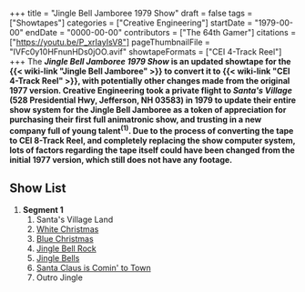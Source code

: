 +++
title = "Jingle Bell Jamboree 1979 Show"
draft = false
tags = ["Showtapes"]
categories = ["Creative Engineering"]
startDate = "1979-00-00"
endDate = "0000-00-00"
contributors = ["The 64th Gamer"]
citations = ["https://youtu.be/P_xrIayIsV8"]
pageThumbnailFile = "IVFc0y10HFnunHDs0jOO.avif"
showtapeFormats = ["CEI 4-Track Reel"]
+++
The ***Jingle Bell Jamboree 1979 Show* is an updated showtape for the {{< wiki-link "Jingle Bell Jamboree" >}} to convert it to {{< wiki-link "CEI 4-Track Reel" >}}, with potentially other changes made from the original 1977 version.
Creative Engineering took a private flight to *Santa's Village* (528 Presidential Hwy, Jefferson, NH 03583) in 1979 to update their entire show system for the Jingle Bell Jamboree as a token of appreciation for purchasing their first full animatronic show, and trusting in a new company full of young talent<sup>(1)</sup>. Due to the process of converting the tape to CEI 8-Track Reel, and completely replacing the show computer system, lots of factors regarding the tape itself could have been changed from the initial 1977 version, which still does not have any footage.**

## Show List

1.  **Segment 1**
    1.  Santa's Village Land
    2.  [White Christmas](https://en.wikipedia.org/wiki/White_Christmas_(song))
    3.  [Blue Christmas](https://en.wikipedia.org/wiki/Blue_Christmas_(song))
    4.  [Jingle Bell Rock](https://en.wikipedia.org/wiki/Jingle_Bell_Rock)
    5.  [Jingle Bells](https://en.wikipedia.org/wiki/Jingle_Bells)
    6.  [Santa Claus is Comin' to Town](https://en.wikipedia.org/wiki/Santa_Claus_Is_Comin%27_to_Town)
    7.  Outro Jingle
